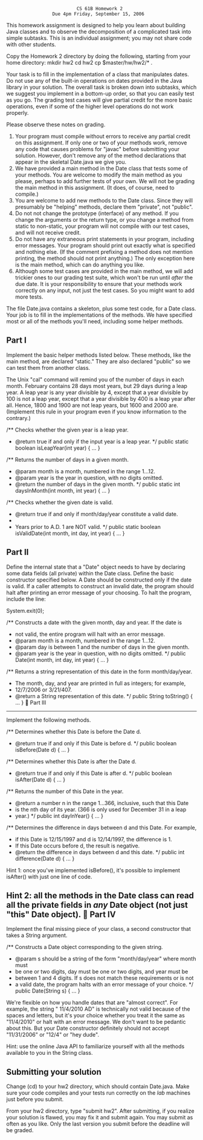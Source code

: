                               CS 61B Homework 2
                     Due 4pm Friday, September 15, 2006

This homework assignment is designed to help you learn about building Java
classes and to observe the decomposition of a complicated task into simple
subtasks.  This is an individual assignment; you may not share code with other
students.

Copy the Homework 2 directory by doing the following, starting from your home
directory:
	mkdir hw2
	cd hw2
	cp $master/hw/hw2/* .

Your task is to fill in the implementation of a class that manipulates dates.
Do not use any of the built-in operations on dates provided in the Java library
in your solution.  The overall task is broken down into subtasks, which we
suggest you implement in a bottom-up order, so that you can easily test as you
go.  The grading test cases will give partial credit for the more basic
operations, even if some of the higher level operations do not work properly.

Please observe these notes on grading.

1)  Your program must compile without errors to receive any partial credit on
    this assignment.  If only one or two of your methods work, remove any code
    that causes problems for "javac" before submitting your solution.  However,
    don't remove any of the method declarations that appear in the skeletal
    Date.java we give you.
2)  We have provided a main method in the Date class that tests some of your
    methods.  You are welcome to modify the main method as you please, perhaps
    to add further tests of your own.  We will not be grading the main method
    in this assignment.  (It does, of course, need to compile.)
3)  You are welcome to add new methods to the Date class.  Since they will
    presumably be "helping" methods, declare them "private", not "public".
4)  Do not not change the prototype (interface) of any method.  If you change
    the arguments or the return type, or you change a method from static to
    non-static, your program will not compile with our test cases, and will
    not receive credit.
5)  Do not have any extraneous print statements in your program, including
    error messages.  Your program should print out exactly what is specified
    and nothing else.  (If the comment prefixing a method does not mention
    printing, the method should not print anything.)  The only exception here
    is the main method, which can do anything you like.
6)  Although some test cases are provided in the main method, we will add
    trickier ones to our grading test suite, which won't be run until _after_
    the due date.  It is your responsibility to ensure that your methods work
    correctly on any input, not just the test cases.  So you might want to add
    more tests.

The file Date.java contains a skeleton, plus some test code, for a Date class.
Your job is to fill in the implementations of the methods.  We have specified
most or all of the methods you'll need, including some helper methods.

Part I
------
Implement the basic helper methods listed below.  These methods, like the main
method, are declared "static."  They are also declared "public" so we can test
them from another class.

The Unix "cal" command will remind you of the number of days in each month.
February contains 28 days most years, but 29 days during a leap year.  A leap
year is any year divisible by 4, except that a year divisible by 100 is not a
leap year, except that a year divisible by 400 is a leap year after all.
Hence, 1800 and 1900 are not leap years, but 1600 and 2000 are.  (Implement
this rule in your program even if you know information to the contrary.)

  /** Checks whether the given year is a leap year.
   *  @return true if and only if the input year is a leap year.
   */
  public static boolean isLeapYear(int year) {
    ...
  }

  /** Returns the number of days in a given month.
   *  @param month is a month, numbered in the range 1...12.
   *  @param year is the year in question, with no digits omitted.
   *  @return the number of days in the given month.
   */
  public static int daysInMonth(int month, int year) {
    ...
  }

  /** Checks whether the given date is valid.
   *  @return true if and only if month/day/year constitute a valid date.
   *
   *  Years prior to A.D. 1 are NOT valid.
   */
  public static boolean isValidDate(int month, int day, int year) {
    ...
  }

Part II
-------
Define the internal state that a "Date" object needs to have by declaring some
data fields (all private) within the Date class.  Define the basic constructor
specified below.  A Date should be constructed only if the date is valid.  If
a caller attempts to construct an invalid date, the program should halt after
printing an error message of your choosing.  To halt the program, include the
line:

  System.exit(0);


  /** Constructs a date with the given month, day and year.   If the date is
   *  not valid, the entire program will halt with an error message.
   *  @param month is a month, numbered in the range 1...12.
   *  @param day is between 1 and the number of days in the given month.
   *  @param year is the year in question, with no digits omitted.
   */
  public Date(int month, int day, int year) {
    ...
  }

  /** Returns a string representation of this date in the form month/day/year.
   *  The month, day, and year are printed in full as integers; for example,
   *  12/7/2006 or 3/21/407.
   *  @return a String representation of this date.
   */
  public String toString() {
    ...
  }

Part III
--------
Implement the following methods.

  /** Determines whether this Date is before the Date d.
   *  @return true if and only if this Date is before d. 
   */
  public boolean isBefore(Date d) {
    ...
  }

  /** Determines whether this Date is after the Date d.
   *  @return true if and only if this Date is after d. 
   */
  public boolean isAfter(Date d) {
    ...
  }

  /** Returns the number of this Date in the year.
   *  @return a number n in the range 1...366, inclusive, such that this Date
   *  is the nth day of its year.  (366 is only used for December 31 in a leap
   *  year.)
   */
  public int dayInYear() {
    ...
  }

  /** Determines the difference in days between d and this Date.  For example,
   *  if this Date is 12/15/1997 and d is 12/14/1997, the difference is 1.
   *  If this Date occurs before d, the result is negative.
   *  @return the difference in days between d and this date.
   */
  public int difference(Date d) {
    ...
  }

Hint 1:  once you've implemented isBefore(), it's possible to implement
isAfter() with just one line of code.

Hint 2:  all the methods in the Date class can read all the private fields in
_any_ Date object (not just "this" Date object).

Part IV
-------
Implement the final missing piece of your class, a second constructor that
takes a String argument.

  /** Constructs a Date object corresponding to the given string.
   *  @param s should be a string of the form "month/day/year" where month must
   *  be one or two digits, day must be one or two digits, and year must be
   *  between 1 and 4 digits.  If s does not match these requirements or is not
   *  a valid date, the program halts with an error message of your choice.
   */
  public Date(String s) {
    ...
  }

We're flexible on how you handle dates that are "almost correct".  For example,
the string "  11/4/2010 AD" is technically not valid because of the spaces and
letters, but it's your choice whether you treat it the same as "11/4/2010" or
halt with an error message.  We don't want to be pedantic about this.  But your
Date constructor definitely should not accept "11/31/2006" or "12/4" or
"hey dude".

Hint:  use the online Java API to familiarize yourself with all the methods
available to you in the String class.

Submitting your solution
------------------------
Change (cd) to your hw2 directory, which should contain Date.java.  Make sure
your code compiles and your tests run correctly on the _lab_ machines just
before you submit.

From your hw2 directory, type "submit hw2".  After submitting, if you realize
your solution is flawed, you may fix it and submit again.  You may submit as
often as you like.  Only the last version you submit before the deadline will
be graded.